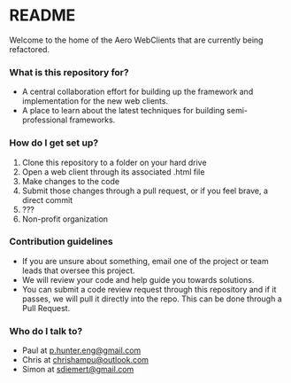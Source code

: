 # README #

Welcome to the home of the Aero WebClients that are currently being refactored.

### What is this repository for? ###

* A central collaboration effort  for building up the framework and implementation for the new web clients.
* A place to learn about the latest techniques for building semi-professional frameworks.

### How do I get set up? ###

1. Clone this repository to a folder on your hard drive
2. Open a web client through its associated .html file
3. Make changes to the code
4. Submit those changes through a pull request, or if you feel brave, a direct commit
5. ???
6. Non-profit organization

### Contribution guidelines ###

* If you are unsure about something, email one of the project or team leads that oversee this project.
* We will review your code and help guide you towards solutions.
* You can submit a code review request through this repository and if it passes, we will pull it directly into the repo. This can be done through a Pull Request.

### Who do I talk to? ###

* Paul at p.hunter.eng@gmail.com
* Chris at chrishampu@outlook.com
* Simon at sdiemert@gmail.com
